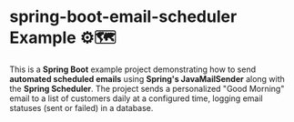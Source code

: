 # spring-boot-email-scheduler Example ⚙️🗺️

This is a **Spring Boot** example project demonstrating how to send **automated scheduled emails** using **Spring's JavaMailSender** along with the **Spring Scheduler**. The project sends a personalized "Good Morning" email to a list of customers daily at a configured time, logging email statuses (sent or failed) in a database.

